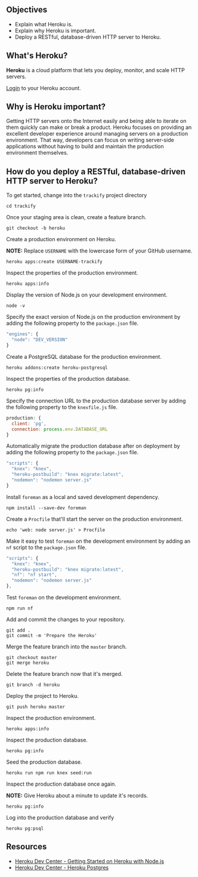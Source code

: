 ## Objectives

- Explain what Heroku is.
- Explain why Heroku is important.
- Deploy a RESTful, database-driven HTTP server to Heroku.

## What's Heroku?

**Heroku** is a cloud platform that lets you deploy, monitor, and scale HTTP servers.

[Login](https://dashboard.heroku.com/apps) to your Heroku account.

## Why is Heroku important?

Getting HTTP servers onto the Internet easily and being able to iterate on them quickly can make or break a product. Heroku focuses on providing an excellent developer experience around managing servers on a production environment. That way, developers can focus on writing server-side applications without having to build and maintain the production environment themselves.

## How do you deploy a RESTful, database-driven HTTP server to Heroku?

To get started, change into the `trackify` project directory

```shell
cd trackify
```

Once your staging area is clean, create a feature branch.

```shell
git checkout -b heroku
```

Create a production environment on Heroku.

**NOTE:** Replace `USERNAME` with the lowercase form of your GitHub username.

```shell
heroku apps:create USERNAME-trackify
```

Inspect the properties of the production environment.

```shell
heroku apps:info
```

Display the version of Node.js on your development environment.

```shell
node -v
```

Specify the exact version of Node.js on the production environment by adding the following property to the `package.json` file.

```javascript
"engines": {
  "node": "DEV_VERSION"
}
```

Create a PostgreSQL database for the production environment.

```shell
heroku addons:create heroku-postgresql
```

Inspect the properties of the production database.

```shell
heroku pg:info
```

Specify the connection URL to the production database server by adding the following property to the `knexfile.js` file.

```javascript
production: {
  client: 'pg',
  connection: process.env.DATABASE_URL
}
```

Automatically migrate the production database after on deployment by adding the following property to the `package.json` file.

```javascript
"scripts": {
  "knex": "knex",
  "heroku-postbuild": "knex migrate:latest",
  "nodemon": "nodemon server.js"
}
```

Install `foreman` as a local and saved development dependency.

```shell
npm install --save-dev foreman
```

Create a `Procfile` that'll start the server on the production environment.

```shell
echo 'web: node server.js' > Procfile
```

Make it easy to test `foreman` on the development environment by adding an `nf` script to the `package.json` file.

```javascript
"scripts": {
  "knex": "knex",
  "heroku-postbuild": "knex migrate:latest",
  "nf": "nf start",
  "nodemon": "nodemon server.js"
},
```

Test `foreman` on the development environment.

```shell
npm run nf
```

Add and commit the changes to your repository.

```shell
git add .
git commit -m 'Prepare the Heroku'
```

Merge the feature branch into the `master` branch.

```shell
git checkout master
git merge heroku
```

Delete the feature branch now that it's merged.

```shell
git branch -d heroku
```

Deploy the project to Heroku.

```shell
git push heroku master
```

Inspect the production environment.

```shell
heroku apps:info
```

Inspect the production database.

```shell
heroku pg:info
```

Seed the production database.

```shell
heroku run npm run knex seed:run
```

Inspect the production database once again.

**NOTE:** Give Heroku about a minute to update it's records.

```shell
heroku pg:info
```

Log into the production database and verify

```shell
heroku pg:psql
```

## Resources

- [Heroku Dev Center - Getting Started on Heroku with Node.js](https://devcenter.heroku.com/articles/getting-started-with-nodejs#introduction)
- [Heroku Dev Center - Heroku Postgres](https://devcenter.heroku.com/categories/heroku-postgres)
